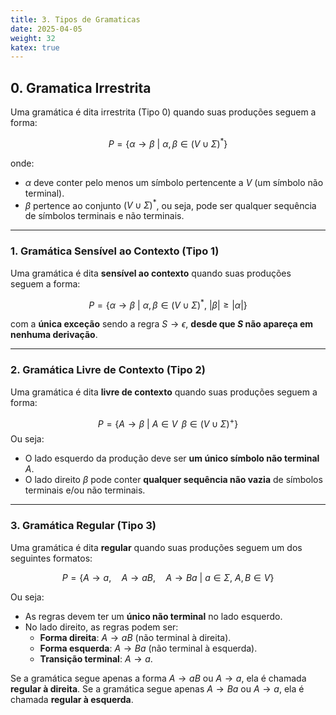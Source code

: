 ```yaml
---
title: 3. Tipos de Gramaticas
date: 2025-04-05
weight: 32
katex: true
---
```


## 0. Gramatica Irrestrita
Uma gramática é dita irrestrita (Tipo 0) quando suas produções seguem a forma:

$$P = \lbrace \alpha \rightarrow \beta \ \Big| \ \alpha, \beta \in (V \cup \Sigma)^{*} \rbrace$$

onde:
- $\alpha$ deve conter pelo menos um símbolo pertencente a $V$ (um símbolo não terminal).
- $\beta$ pertence ao conjunto $(V \cup \Sigma)^{*}$, ou seja, pode ser qualquer sequência de símbolos terminais e não terminais.

---

### **1. Gramática Sensível ao Contexto (Tipo 1)**
Uma gramática é dita **sensível ao contexto** quando suas produções seguem a forma:

$$P = \lbrace \alpha \rightarrow \beta \ \Big| \ \alpha, \beta \in (V \cup \Sigma)^{*},\ |\beta| \geq |\alpha| \rbrace$$

com a **única exceção** sendo a regra $S \to \epsilon$, **desde que $S$ não apareça em nenhuma derivação**.

---

### **2. Gramática Livre de Contexto (Tipo 2)**
Uma gramática é dita **livre de contexto** quando suas produções seguem a forma:

$$P = \lbrace A \rightarrow \beta \ \Big| \ A \in V \, \ \beta \in (V \cup \Sigma)^{+} \rbrace$$
Ou seja:
- O lado esquerdo da produção deve ser **um único símbolo não terminal** $A$.
- O lado direito $\beta$ pode conter **qualquer sequência não vazia** de símbolos terminais e/ou não terminais.

---

### **3. Gramática Regular (Tipo 3)**
Uma gramática é dita **regular** quando suas produções seguem um dos seguintes formatos:

$$P = \lbrace A \rightarrow a, \quad A \rightarrow aB, \quad A \rightarrow Ba \ \Big| \ a \in \Sigma, \ A, B \in V \rbrace$$

Ou seja:
- As regras devem ter um **único não terminal** no lado esquerdo.
- No lado direito, as regras podem ser:
  - **Forma direita**: $A \rightarrow aB$ (não terminal à direita).
  - **Forma esquerda**: $A\rightarrow Ba$ (não terminal à esquerda).
  - **Transição terminal**: $A \rightarrow a$.

Se a gramática segue apenas a forma $A \to aB$ ou $A \to a$, ela é chamada **regular à direita**.
Se a gramática segue apenas $A \to Ba$ ou $A \to a$, ela é chamada **regular à esquerda**.
